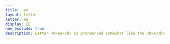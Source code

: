 ```yaml
---
title:  ee
layout: letter
letter: ee 
display: EE 
nav_exclude: true
description: Letter <b>ee</b> is pronounced somewhat like the <b>a</b> in English 'b<b>a</b>y' or 't<b>a</b>pe' and never as in English 'beet' or 'bet'. Tanacross <b>ee</b> is longer in duration than <b>e</b>.
---
```



